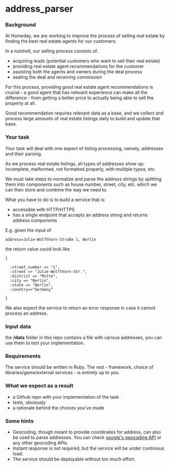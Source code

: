 # address_parser

### Background

At Homeday, we are working to improve the process of selling real estate by finding the best real estate agents for our customers.

In a nutshell, our selling process consists of:

- acquiring leads (potential customers who want to sell their real estate)
- providing real estate agent recommendations for the customer
- assisting both the agents and owners during the deal process
- sealing the deal and receiving commission

For this process, providing good real estate agent recommendations is crucial - a good agent that has relevant experience can make all the difference - from getting a better price to actually being able to sell the property at all.

Good recommendation requires relevant data as a base, and we collect and process large amounts of real estate listings daily to build and update that base.

### Your task

Your task will deal with one aspect of listing processing, namely, addresses and their parsing.

As we process real estate listings, all types of addresses show up: incomplete, malformed, not formatted properly, with multiple typos, etc.

We must take steps to normalize and parse the address strings by splitting them into components such as house number, street, city, etc. which we can then store and combine the way we need to.

What you have to do is to build a service that is:

- accessible with HTTP/HTTPS
- has a single endpoint that accepts an address string and returns address components

E.g. given the input of

```
address=Julie-Wolfthorn-Straße 1, Berlin
```

the return value could look like

```
{

  :street_number => "1",
  :street => "Julie-Wolfthorn-Str.",
  :district => "Mitte",
  :city => "Berlin",
  :state => "Berlin",
  :country=>"Germany"

}
```

We also expect the service to return an error response in case it cannot process an address.

### Input data

the **/data** folder in this repo contains a file with various addresses, you can use them to test your implementation.

### Requirements

The service should be written in Ruby.
The rest - framework, choice of libraries/gems/external services - is entirely up to you.

### What we expect as a result

- a Github repo with your implementation of the task
- tests, obviously
- a rationale behind the choices you've made

### Some hints

- Geocoding, though meant to provide coordinates for address, can also be used to parse addresses. You can check [google's geocoding API](https://developers.google.com/maps/documentation/javascript/geocoding) or any other geocoding APIs.
- Instant response is not required, but the service will be under continious load.
- The service should be deployable without too much effort.
